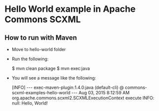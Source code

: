 # Hello World example in Apache Commons SCXML

## How to run with Maven

- Move to hello-world folder
- Run the following:

    $ mvn clean package
    $ mvn exec:java

- You will see a message like the following:

    [INFO] --- exec-maven-plugin:1.4.0:java (default-cli) @ commons-scxml-examples-hello-world ---
    Aug 03, 2015 8:12:59 AM org.apache.commons.scxml2.SCXMLExecutionContext execute
    INFO: null: Hello, World!
